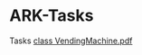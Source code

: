 # ARK-Tasks
Tasks
[class VendingMachine.pdf](https://github.com/JaiJain17/ARK-Tasks/files/12041428/class.VendingMachine.pdf)
